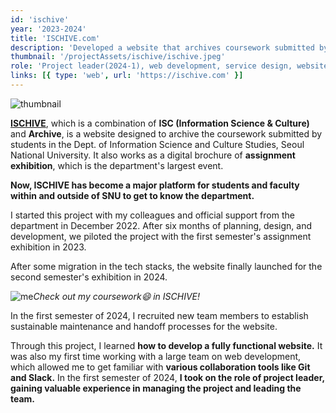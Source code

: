 ```yaml
---
id: 'ischive'
year: '2023-2024'
title: 'ISCHIVE.com'
description: 'Developed a website that archives coursework submitted by Dept. of Information Science students'
thumbnail: '/projectAssets/ischive/ischive.jpeg'
role: 'Project leader(2024-1), web development, service design, website maintenance'
links: [{ type: 'web', url: 'https://ischive.com' }]
---
```


![thumbnail](/projectAssets/ischive/ischive.jpeg)

**[ISCHIVE](https://ischive.com)**, which is a combination of **ISC (Information Science & Culture)** and **Archive**, is a website designed to archive the coursework submitted by students in the Dept. of Information Science and Culture Studies, Seoul National University. It also works as a digital brochure of **assignment exhibition**, which is the department's largest event.

**Now, ISCHIVE has become a major platform for students and faculty within and outside of SNU to get to know the department.**

I started this project with my colleagues and official support from the department in December 2022. After six months of planning, design, and development, we piloted the project with the first semester's assignment exhibition in 2023.

After some migration in the tech stacks, the website finally launched for the second semester's exhibition in 2024.

![me](/projectAssets/ischive/me.jpeg)_Check out my coursework😄 in ISCHIVE!_

In the first semester of 2024, I recruited new team members to establish sustainable maintenance and handoff processes for the website.

Through this project, I learned **how to develop a fully functional website.** It was also my first time working with a large team on web development, which allowed me to get familiar with **various collaboration tools like Git and Slack.** In the first semester of 2024, **I took on the role of project leader, gaining valuable experience in managing the project and leading the team.**
